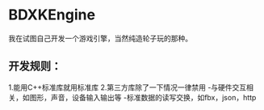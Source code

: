 # BDXKEngine
我在试图自己开发一个游戏引擎，当然纯造轮子玩的那种。
## 开发规则：
 1.能用C++标准库就用标准库
 2.第三方库除了一下情况一律禁用
  -与硬件交互相关，如图形，声音，设备输入输出等
  -标准数据的读写交换，如fbx，json，http
